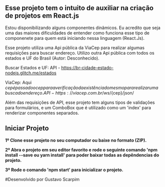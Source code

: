 ## Esse projeto tem o intuito de auxiliar na criação de projetos em React.js

Estou disponibilizando alguns componentes dinâmicos. Eu acredito que seja uma das maiores dificuldades de entender como funciona esse tipo de componenete para quem está iniciando nessa linguagem (React.Js).

Esse projeto utiliza uma Api pública da ViaCep para realizar algumas requisições para buscar endereço.
Utilizo outra Api pública com todos os estados e UF do Brasil (Autor: Desconhecido).

Buscar Estados e UF:
API - https://br-cidade-estado-nodejs.glitch.me/estados 

ViaCep:
Aqui ${cep} é passado o cep para a verificação da existência do mesmo para realizar uma busca do endereço. 
API - https://viacep.com.br/ws/${cep}/json/

Além das requisições de API, esse projeto tem alguns tipos de validações para formulários, e um ComboBox que é utilizado como um 'index' para renderizar componentes separados.

## Iniciar Projeto

<b>1º Clone esse projeto no seu computador ou baixe no formato (ZIP).</b>

<b>2º Abra o projeto em seu editor favorito e rode o seguinte comando 'npm install --save ou yarn install' para poder baixar todas as depêndencias do projeto.</b>

<b>3º Rode o comando 'npm start' para inicializar o projeto.</b>


#Desenvolvido por Gustavo Scarpim
